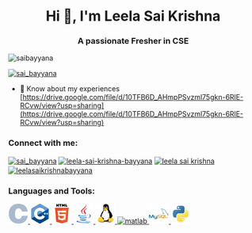 <h1 align="center">Hi 👋, I'm Leela Sai Krishna</h1>
<h3 align="center">A passionate Fresher in CSE</h3>

<p align="left"> <img src="https://komarev.com/ghpvc/?username=saibayyana&label=Profile%20views&color=0e75b6&style=flat" alt="saibayyana" /> </p>

<p align="left"> <a href="https://twitter.com/sai_bayyana" target="blank"><img src="https://img.shields.io/twitter/follow/sai_bayyana?logo=twitter&style=for-the-badge" alt="sai_bayyana" /></a> </p>

- 📄 Know about my experiences [https://drive.google.com/file/d/10TFB6D_AHmpPSvzml75gkn-6RlE-RCvw/view?usp=sharing](https://drive.google.com/file/d/10TFB6D_AHmpPSvzml75gkn-6RlE-RCvw/view?usp=sharing)

<h3 align="left">Connect with me:</h3>
<p align="left">
<a href="https://twitter.com/sai_bayyana" target="blank"><img align="center" src="https://raw.githubusercontent.com/rahuldkjain/github-profile-readme-generator/master/src/images/icons/Social/twitter.svg" alt="sai_bayyana" height="30" width="40" /></a>
<a href="https://linkedin.com/in/leela-sai-krishna-bayyana" target="blank"><img align="center" src="https://raw.githubusercontent.com/rahuldkjain/github-profile-readme-generator/master/src/images/icons/Social/linked-in-alt.svg" alt="leela-sai-krishna-bayyana" height="30" width="40" /></a>
<a href="https://kaggle.com/leela sai krishna" target="blank"><img align="center" src="https://raw.githubusercontent.com/rahuldkjain/github-profile-readme-generator/master/src/images/icons/Social/kaggle.svg" alt="leela sai krishna" height="30" width="40" /></a>
<a href="https://instagram.com/leelasaikrishnabayyana" target="blank"><img align="center" src="https://raw.githubusercontent.com/rahuldkjain/github-profile-readme-generator/master/src/images/icons/Social/instagram.svg" alt="leelasaikrishnabayyana" height="30" width="40" /></a>
</p>

<h3 align="left">Languages and Tools:</h3>
<p align="left"> <a href="https://www.cprogramming.com/" target="_blank" rel="noreferrer"> <img src="https://raw.githubusercontent.com/devicons/devicon/master/icons/c/c-original.svg" alt="c" width="40" height="40"/> </a> <a href="https://www.w3schools.com/cpp/" target="_blank" rel="noreferrer"> <img src="https://raw.githubusercontent.com/devicons/devicon/master/icons/cplusplus/cplusplus-original.svg" alt="cplusplus" width="40" height="40"/> </a> <a href="https://www.w3.org/html/" target="_blank" rel="noreferrer"> <img src="https://raw.githubusercontent.com/devicons/devicon/master/icons/html5/html5-original-wordmark.svg" alt="html5" width="40" height="40"/> </a> <a href="https://www.java.com" target="_blank" rel="noreferrer"> <img src="https://raw.githubusercontent.com/devicons/devicon/master/icons/java/java-original.svg" alt="java" width="40" height="40"/> </a> <a href="https://www.linux.org/" target="_blank" rel="noreferrer"> <img src="https://raw.githubusercontent.com/devicons/devicon/master/icons/linux/linux-original.svg" alt="linux" width="40" height="40"/> </a> <a href="https://www.mathworks.com/" target="_blank" rel="noreferrer"> <img src="https://upload.wikimedia.org/wikipedia/commons/2/21/Matlab_Logo.png" alt="matlab" width="40" height="40"/> </a> <a href="https://www.mysql.com/" target="_blank" rel="noreferrer"> <img src="https://raw.githubusercontent.com/devicons/devicon/master/icons/mysql/mysql-original-wordmark.svg" alt="mysql" width="40" height="40"/> </a> <a href="https://www.python.org" target="_blank" rel="noreferrer"> <img src="https://raw.githubusercontent.com/devicons/devicon/master/icons/python/python-original.svg" alt="python" width="40" height="40"/> </a> </p>
